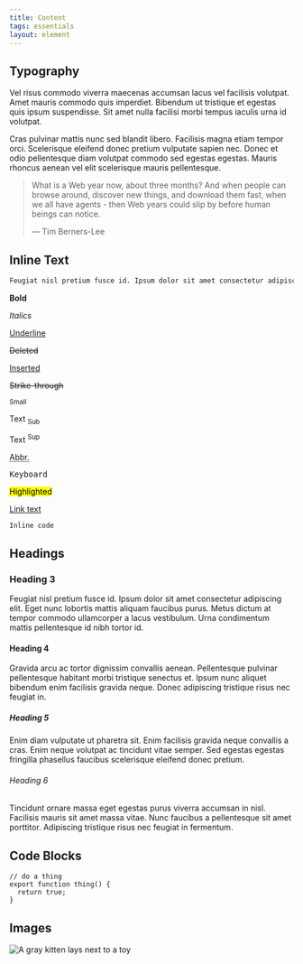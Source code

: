 ```yaml
---
title: Content
tags: essentials
layout: element
---
```



## Typography

Vel risus commodo viverra maecenas accumsan lacus vel facilisis volutpat. Amet mauris commodo quis imperdiet. Bibendum ut tristique et egestas quis ipsum suspendisse. Sit amet nulla facilisi morbi tempus iaculis urna id volutpat.

Cras pulvinar mattis nunc sed blandit libero. Facilisis magna etiam tempor orci. Scelerisque eleifend donec pretium vulputate sapien nec. Donec et odio pellentesque diam volutpat commodo sed egestas egestas. Mauris rhoncus aenean vel elit scelerisque mauris pellentesque.

> What is a Web year now, about three months? And when people can browse around, discover new things, and download them fast, when we all have agents - then Web years could slip by before human beings can notice.
>
> — Tim Berners-Lee

## Inline Text

```html
Feugiat nisl pretium fusce id. Ipsum dolor sit amet consectetur adipiscing elit. Eget nunc lobortis mattis aliquam faucibus purus. Metus dictum at tempor commodo ullamcorper a lacus vestibulum. Urna condimentum mattis pellentesque id nibh tortor id.
```

<div class="two-columns">
  <p><strong>Bold</strong></p>
  <p><em>Italics</em></p>
  <p><u>Underline</u></p>
  <p><del>Deleted</del></p>
  <p><ins>Inserted</ins></p>
  <p><s>Strike-through</s></p>
  <p><small>Small</small></p>
  <p><span>Text <sub>Sub</sub></span></p>
  <p><span>Text <sup>Sup</sup></span></p>
  <p><abbr title="Abbreviation">Abbr.</abbr></p>
  <p><kbd>Keyboard</kbd></p>
  <p><mark>Highlighted</mark></p>
  <p><a href="#">Link text</a></p>
  <p><code>Inline code</code></p>
</div>

## Headings

### Heading 3

Feugiat nisl pretium fusce id. Ipsum dolor sit amet consectetur adipiscing elit. Eget nunc lobortis mattis aliquam faucibus purus. Metus dictum at tempor commodo ullamcorper a lacus vestibulum. Urna condimentum mattis pellentesque id nibh tortor id.

#### Heading 4

Gravida arcu ac tortor dignissim convallis aenean. Pellentesque pulvinar pellentesque habitant morbi tristique senectus et. Ipsum nunc aliquet bibendum enim facilisis gravida neque. Donec adipiscing tristique risus nec feugiat in.

##### Heading 5

Enim diam vulputate ut pharetra sit. Enim facilisis gravida neque convallis a cras. Enim neque volutpat ac tincidunt vitae semper. Sed egestas egestas fringilla phasellus faucibus scelerisque eleifend donec pretium.

###### Heading 6

Tincidunt ornare massa eget egestas purus viverra accumsan in nisl. Facilisis mauris sit amet massa vitae. Nunc faucibus a pellentesque sit amet porttitor. Adipiscing tristique risus nec feugiat in fermentum.


## Code Blocks

```
// do a thing
export function thing() {
  return true;
}
```

## Images

![A gray kitten lays next to a toy](https://images.unsplash.com/photo-1620196244888-d31ff5bbf163?q=80&w=1000&auto=format&fit=crop&ixlib=rb-4.0.3&ixid=M3wxMjA3fDB8MHxwaG90by1wYWdlfHx8fGVufDB8fHx8fA%3D%3D)
